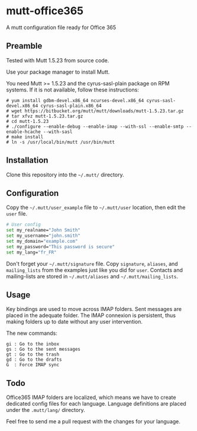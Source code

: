 mutt-office365
==============

A mutt configuration file ready for Office 365

## Preamble

Tested with Mutt 1.5.23 from source code.

Use your package manager to install Mutt.

You need Mutt >= 1.5.23 and the cyrus-sasl-plain package on RPM systems. If it is not available, follow these instructions:

```
# yum install gdbm-devel.x86_64 ncurses-devel.x86_64 cyrus-sasl-devel.x86_64 cyrus-sasl-plain.x86_64
# wget https://bitbucket.org/mutt/mutt/downloads/mutt-1.5.23.tar.gz
# tar xfvz mutt-1.5.23.tar.gz
# cd mutt-1.5.23
# ./configure --enable-debug --enable-imap --with-ssl --enable-smtp --enable-hcache --with-sasl
# make install
# ln -s /usr/local/bin/mutt /usr/bin/mutt
```

## Installation

Clone this repository into the `~/.mutt/` directory.

## Configuration

Copy the `~/.mutt/user_example` file to `~/.mutt/user` location, then edit the `user` file.

```bash
# User config
set my_realname="John Smith"
set my_username="john.smith"
set my_domain="example.com"
set my_password="This password is secure"
set my_lang="fr_FR"
```

Don't forget your `~/.mutt/signature` file. Copy `signature`, `aliases`, and `mailing_lists` from the examples just like you did for `user`.
Contacts and mailing-lists are stored in `~/.mutt/aliases` and `~/.mutt/mailing_lists`.

## Usage

Key bindings are used to move across IMAP folders. Sent messages are placed in
the adequate folder. The IMAP connexion is persistent, thus making folders up to date without
any user intervention.

The new commands:
```
gi : Go to the inbox
gs : Go to the sent messages
gt : Go to the trash
gd : Go to the drafts
G  : Force IMAP sync
```

## Todo

Office365 IMAP folders are localized, which means we have to create dedicated config
files for each language. Language definitions are placed under the `.mutt/lang/`
directory.

Feel free to send me a pull request with the changes for your language.
